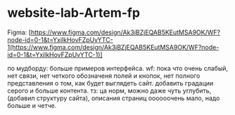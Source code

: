 # website-lab-Artem-fp

Figma: [https://www.figma.com/design/Ak3iBZjEQAB5KEutMSA9OK/WF?node-id=0-1&t=YxilkHovFZpUvYTC-1(https://www.figma.com/design/Ak3iBZjEQAB5KEutMSA9OK/WF?node-id=0-1&t=YxilkHovFZpUvYTC-1)]

по мудборду: больше примеров интерфейса. wf: пока что очень слабый, нет связи, нет четкого обозначеня полей и кнопок, нет полного представления о том, как будет выглядеть сайт. добавить градации серого и больше контента. тз: ца норм, можно даже чуть углубить, (добавил структуру сайта), описания страниц оооооочень мало, надо больше и четче. 
